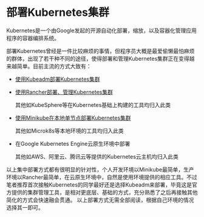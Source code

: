 # 部署Kubernetes集群

Kubernetes是一个由Google发起的开源自动化部署，缩放，以及容器化管理应用程序的容器编排系统。

部署Kubernetes曾经是一件比较麻烦的事情，但程序员大概是最爱偷懒最怕麻烦的群体，出现了若干种不同的途径，使得部署和管理Kubernetes集群正在变得越来越简单。目前主流的方式大致有：

* [使用Kubeadm部署Kubernetes集群](setup-kubeadm.md)
* [使用Rancher部署、管理Kubernetes集群]()

  
  其他如KubeSphere等在Kubernetes基础上构建的工具均归入此类

* [使用Minikube在本地单节点部署Kubernetes集群](setup-minikube.md)

  
  其他如Microk8s等本地环境的工具均归入此类

* 在Google Kubernetes Engine云原生环境中部署

  
  其他如AWS、阿里云、腾讯云等提供的Kubernetes云主机均归入此类

以上集中部署方式都有很明显的针对性，个人开发环境以Minikube最简单，生产环境以Rancher最简单，在云原生环境中，自然是使用环境提供的相应工具。不过笔者推荐首次接触Kubernetes的同学最好还是选择Kubeadm来部署，毕竟这是官方提供的集群管理工具，是相对更底层、基础的方式，充分熟悉了之后再接触其他简化的方式会快速融会贯通。 以上部署方式无需全部阅读，根据自己环境的情况选择其一即可。

